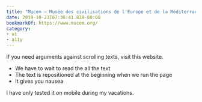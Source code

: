 ```yaml
---
title: "Mucem — Musée des civilisations de l'Europe et de la Méditerranée"
date: 2019-10-23T07:36:41.838-00:00
bookmarkOf: https://www.mucem.org/
category:
- ui
- a11y
---
```

If you need arguments against scrolling texts, visit this website.
- We have to wait to read the all the text
- The text is repositioned at the beginning when we run the page
- It gives you nausea

I have only tested it on mobile during my vacations.
